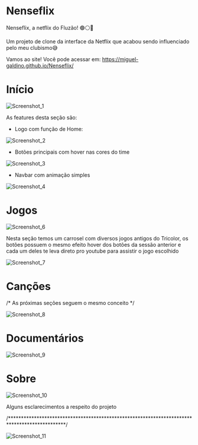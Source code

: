 # Nenseflix

Nenseflix, a netflix do Fluzão! 🟢⚪🔴

Um projeto de clone da interface da Netflix que acabou sendo influenciado pelo meu clubismo😅

Vamos ao site! Você pode acessar em: https://miguel-galdino.github.io/Nenseflix/

# Início

![Screenshot_1](https://user-images.githubusercontent.com/85406655/127036928-e7ce8769-68a2-4ee0-816b-9770f7c70f6a.png)

As features desta seção são:

- Logo com função de Home:

![Screenshot_2](https://user-images.githubusercontent.com/85406655/127037363-2c5bca6e-9283-4045-be8a-e36f2f0860a0.png)

- Botões principais com hover nas cores do time

![Screenshot_3](https://user-images.githubusercontent.com/85406655/127037592-4ed50edf-dba9-4e4a-8bcc-f55359b5daf9.png)

- Navbar com animação simples

![Screenshot_4](https://user-images.githubusercontent.com/85406655/127037707-ae84eea6-c7c8-4857-adb8-579dc5d507e7.png)

# Jogos

![Screenshot_6](https://user-images.githubusercontent.com/85406655/127038299-b51b8892-19c8-4d7a-89aa-9fec277123df.png)

Nesta seção temos um carrosel com diversos jogos antigos do Tricolor, os botões possuem o mesmo efeito hover dos botões da sessão anterior e cada um deles te leva
direto pro youtube para assistir o jogo escolhido

![Screenshot_7](https://user-images.githubusercontent.com/85406655/127038853-e292bc62-205c-4f0f-9b1c-3b0131aad8df.png)

# Canções

/* As próximas seções seguem o mesmo conceito */

![Screenshot_8](https://user-images.githubusercontent.com/85406655/127039015-b71b2c7f-521a-4a53-b879-8b95ea9edc5d.png)

# Documentários

![Screenshot_9](https://user-images.githubusercontent.com/85406655/127039127-7a697498-8ece-4b88-ba20-41beb9f55f8f.png)

# Sobre

![Screenshot_10](https://user-images.githubusercontent.com/85406655/127039496-05c72aa6-03e3-4d07-a260-76b772da4ae5.png)

Alguns esclarecimentos a respeito do projeto

/**********************************************************************************************/

![Screenshot_11](https://user-images.githubusercontent.com/85406655/127039653-280fca79-8ff4-4437-b7d4-438a6eea866e.png)













